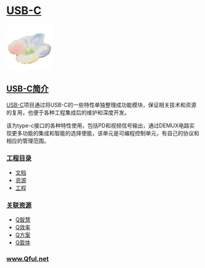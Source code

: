 ﻿# [USB-C](https://github.com/Qful/USB-C)

[![sites](Qful/qitas.png)](http://www.Qful.net)

## [USB-C简介](https://github.com/Qful/USB-C)

[USB-C](https://github.com/Qful/USB-C)项目通过将USB-C的一些特性单独整理成功能模块，保证相关技术和资源的复用，也便于各种工程集成后的维护和深度开发。

该为type-c接口的各种特性使用，包括PD和视频信号输出，通过DEMUX电路实现更多功能的集成和智能的选择使能，该单元是可编程控制单元，有自己的协议和相应的管理范围。

### [工程目录](https://github.com/Qful/USB-C)

* [文档](docs/)
* [资源](src/)
* [工程](project/)

### [关联资源](https://github.com/Qful)

* [Q智慧](https://github.com/tfzoo)
* [Q效率](https://github.com/qitas)
* [Q方案](https://github.com/OS-Q)
* [Q载体](https://github.com/sochub)


### www.Qful.net